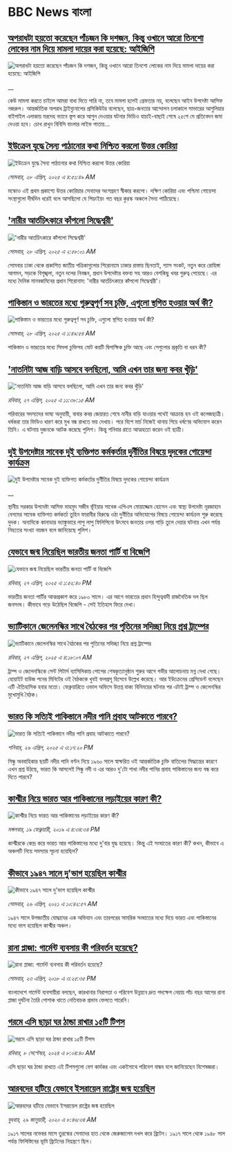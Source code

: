 # BBC News বাংলা## [অপরাধটা হয়তো করেছেন পাঁচজন কি দশজন, কিন্তু ওখানে আরো তিনশো লোকের নাম দিয়ে মামলা দায়ের করা হয়েছে: আইজিপি](https://www.bbc.co.uk/bengali/live/cz6dvl24l91t?at_campaign=githubrss)![অপরাধটা হয়তো করেছেন পাঁচজন কি দশজন, কিন্তু ওখানে আরো তিনশো লোকের নাম দিয়ে মামলা দায়ের করা হয়েছে: আইজিপি](https://ichef.bbci.co.uk/ace/standard/240/cpsprodpb/4c04/live/e82d6a20-241c-11f0-9c65-a5c3dc449bf3.jpg)__কেউ মামলা করতে চাইলে আমরা বাধা দিতে পারি না, তবে মামলা হলেই গ্রেফতার নয়, বলেছেন আইন উপদেষ্টা আসিফ নজরুল। আন্তর্জাতিক অপরাধ ট্রাইব্যুনালের প্রসিকিউটর বলেছেন, ছাত্র-জনতার আন্দোলন চলাকালে সাভারের আশুলিয়ার বাইপাইল এলাকায় মরদেহ ভ্যানে স্তূপ করে আগুন দেওয়ার ঘটনার ভিডিও যাচাই-বাছাই শেষে ২৫শে মে  প্রতিবেদন জমা দেওয়া হবে। চোখ রাখুন বিবিসি বাংলার লাইভ পাতায়...## [ইউক্রেন যুদ্ধে সৈন্য পাঠানোর কথা নিশ্চিত করলো উত্তর কোরিয়া](https://www.bbc.com/bengali/articles/cy0x69x2jzpo?at_campaign=githubrss)![ইউক্রেন যুদ্ধে সৈন্য পাঠানোর কথা নিশ্চিত করলো উত্তর কোরিয়া](https://ichef.bbci.co.uk/ace/standard/240/cpsprodpb/81a6/live/3c965320-23db-11f0-9c65-a5c3dc449bf3.jpg)_সোমবার, ২৮ এপ্রিল, ২০২৫ এ ৪:৫১:৪৯ AM_মস্কোও এই প্রথম প্রকাশ্যে উত্তর কোরিয়ার সেনাদের অংশগ্রহণ স্বীকার করলো। দক্ষিণ কোরিয়া এবং পশ্চিমা গোয়েন্দা সংস্থাগুলো দীর্ঘদিন ধরেই বলে আসছিলো যে পিয়ংইয়ং গত বছর কুরস্ক অঞ্চলে সৈন্য পাঠিয়েছে।## ['নারীর আর্তচিৎকারে কাঁপলো সিদ্ধেশ্বরী'](https://www.bbc.com/bengali/articles/c5yrz5jder9o?at_campaign=githubrss)!['নারীর আর্তচিৎকারে কাঁপলো সিদ্ধেশ্বরী'](https://ichef.bbci.co.uk/ace/standard/240/cpsprodpb/589a/live/b8b74b10-23dd-11f0-a0fe-572ae6aa725b.jpg)_সোমবার, ২৮ এপ্রিল, ২০২৫ এ ২:৫৮:০১ AM_সোমবার ঢাকা থেকে প্রকাশিত জাতীয় পত্রিকাগুলোর শিরোনামে ঢাকার রাস্তায় ছিনতাই, গ্যাস সংকট, নতুন করে রোহিঙ্গা আগমন, সড়কে বিশৃঙ্খলা, নতুন দলের নিবন্ধন, প্রধান উপদেষ্টার বক্তব্য সহ আরও বেশকিছু খবর গুরুত্ব পেয়েছে। এর মধ্যে দৈনিক মানবজমিনের প্রধান শিরোনাম: 'নারীর আর্তচিৎকারে কাঁপলো সিদ্ধেশ্বরী'।## [পাকিস্তান ও ভারতের মধ্যে গুরুত্বপূর্ণ সব চুক্তি, এগুলো স্থগিত হওয়ার অর্থ কী?](https://www.bbc.com/bengali/articles/crkx17g0537o?at_campaign=githubrss)![পাকিস্তান ও ভারতের মধ্যে গুরুত্বপূর্ণ সব চুক্তি, এগুলো স্থগিত হওয়ার অর্থ কী?](https://ichef.bbci.co.uk/ace/standard/240/cpsprodpb/98b4/live/04eb8ce0-22bb-11f0-8c2e-77498b1ce297.jpg)_সোমবার, ২৮ এপ্রিল, ২০২৫ এ ১:৪৯:৫৪ AM_পাকিস্তান ও ভারতের মধ্যে সিমলা চুক্তিসহ মোট কয়টি দ্বিপাক্ষিক চুক্তি আছে এবং সেগুলোর প্রকৃতি বা ধরন কী?## ['নাতনিটা আজ বাড়ি আসবে বলছিলো, আমি এখন তার জন্য কবর খুঁড়ি'](https://www.bbc.com/bengali/articles/cx2y1jqp01wo?at_campaign=githubrss)!['নাতনিটা আজ বাড়ি আসবে বলছিলো, আমি এখন তার জন্য কবর খুঁড়ি'](https://ichef.bbci.co.uk/ace/standard/240/cpsprodpb/2ecd/live/0d2307f0-2354-11f0-9060-674316cb3a1f.jpg)_রবিবার, ২৭ এপ্রিল, ২০২৫ এ ১১:৩৮:১৫ AM_পরিবারের সদস্যদের ভাষ্য অনুযায়ী, বাবার কবর জেয়ারত শেষে নানীর বাড়ি যাওয়ার পথেই আক্রান্ত হন ওই কলেজছাত্রী। ধর্ষকরা তার ভিডিও ধারণ করে মুখ বন্ধ রাখতে ভয় দেখায়।
পরে বিশে মার্চ নিজেই থানায় গিয়ে ধর্ষণের অভিযোগ করেন তিনি। এ ঘটনায় দুজনকে আটক করেছে পুলিশ। কিন্তু শনিবার রাতে আত্মহত্যা করেন ওই ছাত্রী।## [দুই উপদেষ্টার সাবেক দুই ব্যক্তিগত কর্মকর্তার দুর্নীতির বিষয়ে দুদকের গোয়েন্দা কার্যক্রম](https://www.bbc.co.uk/bengali/live/c5yrxgxz3rdt?at_campaign=githubrss)![দুই উপদেষ্টার সাবেক দুই ব্যক্তিগত কর্মকর্তার দুর্নীতির বিষয়ে দুদকের গোয়েন্দা কার্যক্রম](https://ichef.bbci.co.uk/ace/standard/240/cpsprodpb/e769/live/6fefb830-235c-11f0-9c65-a5c3dc449bf3.jpg)__স্থানীয় সরকার উপদেষ্টা আসিফ মাহমুদ সজীব ভূঁইয়ার সাবেক এপিএস মোয়াজ্জেম হোসেন এবং স্বাস্থ্য উপদেষ্টা নূরজাহান বেগমের সাবেক ব্যক্তিগত কর্মকর্তা তুহিন ফারাবীর বিরুদ্ধে ওঠা দুর্নীতির অভিযোগের বিষয়ে গোয়েন্দা কার্যক্রম শুরু করেছে দুদক। অন্যদিকে কানাডার ভ্যাঙ্কুভারে লাপু লাপু ফিলিপিনো উৎসবে জনতার ওপর গাড়ি তুলে দেয়ার ঘটনায় এখন পর্যন্ত নিহতের সংখ্যা নয়জন বলে জানিয়েছে পুলিশ।## [যেভাবে জন্ম নিয়েছিল ভারতীয় জনতা পার্টি বা বিজেপি](https://www.bbc.com/bengali/articles/c4g8w8wwj5wo?at_campaign=githubrss)![যেভাবে জন্ম নিয়েছিল ভারতীয় জনতা পার্টি বা বিজেপি](https://ichef.bbci.co.uk/ace/standard/240/cpsprodpb/eee0/live/3c6bf4c0-1bf9-11f0-b1b3-7358f8d35a35.jpg)_রবিবার, ২৭ এপ্রিল, ২০২৫ এ ১:৫২:৪০ PM_ভারতীয় জনতা পার্টির আত্মপ্রকাশ করে ১৯৮০ সালে। এর আগে ভারতের প্রধান হিন্দুত্ববাদী রাজনৈতিক দল ছিল জনসংঘ। কীভাবে গড়ে উঠেছিল বিজেপি - সেই ইতিহাস ফিরে দেখা।## [ভ্যাটিকানে জেলেনস্কির সাথে বৈঠকের পর পুতিনের সদিচ্ছা নিয়ে প্রশ্ন ট্রাম্পের](https://www.bbc.com/bengali/articles/c1wd2z8qd9no?at_campaign=githubrss)![ভ্যাটিকানে জেলেনস্কির সাথে বৈঠকের পর পুতিনের সদিচ্ছা নিয়ে প্রশ্ন ট্রাম্পের](https://ichef.bbci.co.uk/ace/standard/240/cpsprodpb/19c0/live/14bd7d90-231a-11f0-9c65-a5c3dc449bf3.jpg)_রবিবার, ২৭ এপ্রিল, ২০২৫ এ ৪:১৮:০৭ AM_ট্রাম্প ও জেলেনস্কিকে সেন্ট পিটার্স ব্যাসিলিকায় পোপের শেষকৃত্যানুষ্ঠান শুরুর আগে গভীর আলোচনায় মগ্ন দেখা গেছে। হোয়াইট হাউজ পনের মিনিটের ওই বৈঠককে খুবই ফলপ্রসূ হিসেবে উল্লেখ করেছে। আর ইউক্রেনের প্রেসিডেন্ট বলেছেন এটি ঐতিহাসিক হবার মতো। ফেব্রুয়ারিতে ওভাল অফিসে উত্তপ্ত বাক্য বিনিময়ের ঘটনার পর এটাই ট্রাম্প ও জেলেনস্কির মুখোমুখি বৈঠক।## [ভারত কি সত্যিই পাকিস্তানে নদীর পানি প্রবাহ আটকাতে পারবে?](https://www.bbc.com/bengali/articles/cj45pxr80epo?at_campaign=githubrss)![ভারত কি সত্যিই পাকিস্তানে নদীর পানি প্রবাহ আটকাতে পারবে?](https://ichef.bbci.co.uk/ace/standard/240/cpsprodpb/9283/live/f0d7c1e0-225d-11f0-8c2e-77498b1ce297.jpg)_শনিবার, ২৬ এপ্রিল, ২০২৫ এ ৩:১৭:২০ PM_সিন্ধু অববাহিকার ছয়টি নদীর পানি বণ্টন নিয়ে ১৯৬০ সালে স্বাক্ষরিত ওই আন্তর্জাতিক চুক্তি বাতিলের সিদ্ধান্তের কারণে এখন প্রশ্ন উঠছে, ভারত কি আসলেই সিন্ধু নদী ও এর আরও দু'টো শাখা নদীর পানির প্রবাহ পাকিস্তানের জন্য বন্ধ করে দিতে পারবে?## [কাশ্মীর নিয়ে ভারত আর পাকিস্তানের লড়াইয়ের কারণ কী?](https://www.bbc.com/bengali/news-47292738?at_campaign=githubrss)![কাশ্মীর নিয়ে ভারত আর পাকিস্তানের লড়াইয়ের কারণ কী?](https://ichef.bbci.co.uk/ace/standard/240/cpsprodpb/E2EA/production/_105709085__105648048_hi052329226.jpg)_মঙ্গলবার, ১৯ ফেব্রুয়ারী, ২০১৯ এ ৪:৩৪:৩৪ PM_কাশ্মীরকে কেন্দ্র করে ভারত আর পাকিস্তানের মধ্যে দু'বার যুদ্ধ হয়েছে। কিন্তু এই সংঘাতের কারণ কী? কখন, কীভাবে এ অঞ্চলটি নিয়ে সমস্যার সূচনা হয়েছিল?## [কীভাবে ১৯৪৭ সালে দু'ভাগ হয়েছিল কাশ্মীর](https://www.bbc.com/bengali/news-56651354?at_campaign=githubrss)![কীভাবে ১৯৪৭ সালে দু'ভাগ হয়েছিল কাশ্মীর](https://ichef.bbci.co.uk/ace/standard/240/cpsprodpb/4CEE/production/_117849691_p07k7dvp.jpg)_সোমবার, ২৬ এপ্রিল, ২০২১ এ ১০:৪২:৫৭ AM_১৯৪৭ সালে উপজাতীয় যোদ্ধাদের এক অভিযান এবং তারপরের সামরিক সংঘাতের মধ্যে দিয়ে ভারত এবং পাকিস্তানের মধ্যে ভাগ হয়েছিল কাশ্মীর অঞ্চল।## [রানা প্লাজা: গার্মেন্ট ব্যবসায় কী পরিবর্তন হয়েছে?](https://www.bbc.com/bengali/news-43866740?at_campaign=githubrss)![রানা প্লাজা: গার্মেন্ট ব্যবসায় কী পরিবর্তন হয়েছে?](https://ichef.bbci.co.uk/ace/standard/240/cpsprodpb/15D05/production/_100994398_06.jpg)_সোমবার, ২৩ এপ্রিল, ২০১৮ এ ৩:২৫:৩৫ PM_বাংলাদেশে গার্মেন্ট ব্যবসায়ীরা বলছেন, কারখানার নিরাপত্তা ও পরিবেশ উন্নয়নে দ্রুত পদক্ষেপ নেয়ায় পাঁচ বছর আগের রানা প্লাজা দুর্ঘটনা তৈরি পোশাক খাতে নেতিবাচক প্রভাব ফেলতে পারেনি।## [গরমে এসি ছাড়া ঘর ঠান্ডা রাখার ১৫টি টিপস](https://www.bbc.com/bengali/articles/c4n1n0n0re8o?at_campaign=githubrss)![গরমে এসি ছাড়া ঘর ঠান্ডা রাখার ১৫টি টিপস](https://ichef.bbci.co.uk/ace/standard/240/cpsprodpb/20df/live/4ff9c200-1359-11ef-99fd-a7e7c6acfe47.jpg)_রবিবার, ৮ সেপ্টেম্বর, ২০২৪ এ ৮:০৪:৪০ AM_এসি ছাড়া ঘর ঠান্ডা রাখতে এই টিপসগুলো বেশ কার্যকর এবং একইসাথে পরিবেশ বান্ধব বলে জানিয়েছেন বিশেষজ্ঞরা।## [আরবদের হটিয়ে যেভাবে ইসরায়েল রাষ্ট্রের জন্ম হয়েছিল](https://www.bbc.com/bengali/news-40351128?at_campaign=githubrss)![আরবদের হটিয়ে যেভাবে ইসরায়েল রাষ্ট্রের জন্ম হয়েছিল](https://ichef.bbci.co.uk/ace/standard/240/cpsprodpb/E823/production/_96572495_615c50f6-ef2a-4927-81d7-abe707054460.jpg)_বুধবার, ২৯ জানুয়ারী, ২০২০ এ ৮:৪৬:৩৪ AM_১৯১৭ সালের নভেম্বর মাসে তুরস্কের সেনাদের হাত থেকে জেরুজালেম দখল করে ব্রিটেন। ১৯১৭ সালে থেকে ১৯৪৮ সাল পর্যন্ত ফিলিস্তিনের ভূমি ব্রিটেনের নিয়ন্ত্রণে ছিল।